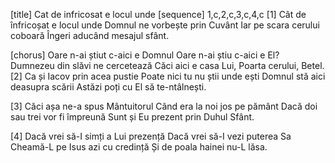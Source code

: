 [title] Cat de infricosat e locul unde
[sequence] 1,c,2,c,3,c,4,c
[1]
Cât de înfricoșat e locul unde
Domnul ne vorbește prin Cuvânt
Iar pe scara cerului coboară
Îngeri aducând mesajul sfânt.

[chorus]
Oare n-ai știut c-aici e Domnul
Oare n-ai știu c-aici e El?
Dumnezeu din slăvi ne cercetează
Căci aici e casa Lui,
Poarta cerului, Betel.
[2]
Ca și Iacov prin acea pustie
Poate nici tu nu știi unde ești
Domnul stă aici deasupra scării
Astăzi poți cu El să te-ntâlnești.

[3]
Căci așa ne-a spus Mântuitorul
Când era la noi jos pe pământ
Dacă doi sau trei vor fi împreună
Sunt și Eu prezent prin Duhul Sfânt.

[4]
Dacă vrei să-I simți a Lui prezență
Dacă vrei să-I vezi puterea Sa
Cheamă-L pe Isus azi cu credință
Și de poala hainei nu-L lăsa.

